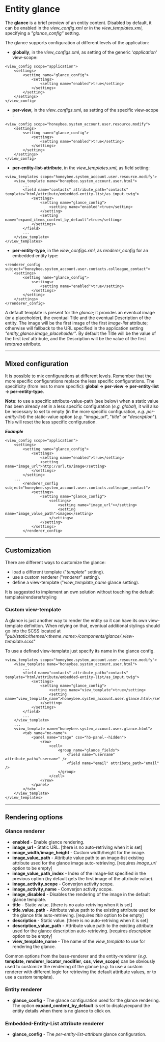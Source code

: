 # Entity glance

The **glance** is a brief preview of an entity content.
Disabled by default, it can be enabled in the *view_config.xml* or in the *view_templates.xml*, specifying a *"glance_config"* setting.

The glance supports configuration at different levels of the application:

* **globally**, in the *view_configs.xml*, as setting of the generic *'application'* view-scope:
```
<view_config scope="application">
    <settings>
        <setting name="glance_config">
            <settings>
                <setting name="enabled">true</setting>
            </settings>
        </setting>
    </settings>
</view_config>
```
* **per-view**, in the *view_configs.xml*, as setting of the specific view-scope :
```
<view_config scope="honeybee.system_account.user.resource.modify">
    <settings>
        <setting name="glance_config">
            <settings>
                <setting name="enabled">true</setting>
            </settings>
        </setting>
    </settings>
</view_config>
```
* **per-entity-list-attribute**, in the *view_templates.xml*, as field setting:
```
<view_templates scope="honeybee.system_account.user.resource.modify">
    <view_template name="honeybee.system_account.user.html">
        ...
        <field name="contacts" attribute_path="contacts" template="html/attribute/embedded-entity-list/as_input.twig">
            <settings>
                <setting name="glance_config">
                    <setting name="enabled">true</setting>
                </setting>
                <setting name="expand_items_content_by_default">true</setting>
            </settings>
        </field>
        ...
    </view_template>
</view_templates>
```
* **per-entity-type**, in the *view_configs.xml*, as *renderer_config* for an embedded entity type:
```
<renderer_config subject="honeybee.system_account.user.contacts.colleague_contact">
    <settings>
        <setting name="glance_config">
            <settings>
                <setting name="enabled">true</setting>
            </settings>
        </setting>
    </settings>
</renderer_config>
```

A default template is present for the *glance*; it provides an eventual image (or a placeholder), the eventual Title and the eventual Description of the entity.
The image will be the first image of the first *image-list* attribute; otherwise will fallback to the URL specified in the application setting *"entity_glance.image_placeholder"*.
By default the Title will be the value of the first *text* attribute, and the Description will be the value of the first *textarea* attribute.

---

## Mixed configuration
It is possible to mix configurations at different levels. Remember that the more specific configurations replace the less specific configurations. The specificity (from less to more specific): **global -> per-view -> per-entity-list -> per-entity-type**.

**Note:** to use a specific attribute-value-path (see below) when a static value has been already set in a less specific configuration (*e.g. global*), it will also be necessary to set to empty (in the more specific configuration, *e.g. per-entity-list*) the static-value option (*e.g.* "*image_url*", "*title*" or "*description*").
This will reset the less specific configuration.

***Example***
```
<view_config scope="application">
    <settings>
        <setting name="glance_config">
            <settings>
                <setting name="enabled">true</setting>
                <setting name="image_url">http://url.to/image</setting>
            </settings>
        </setting>
    ...
        <renderer_config subject="honeybee.system_account.user.contacts.colleague_contact">
            <settings>
                <setting name="glance_config">
                    <settings>
                        <setting name="image_url"></setting>
                        <setting name="image_value_path">images</setting>
                    </settings>
                </setting>
            </settings>
        </renderer_config>
```

---

## Customization
There are different ways to customize the glance:
* load a different template ("*template*" setting).
* use a custom renderer ("*renderer*" setting).
* define a view-template ("*view_template_name* glance setting).

It is suggested to implement an own solution without touching the default template/renderer/styling

### Custom view-template
A glance is just another way to render the entity so it can have its own view-template definition.
When relying on that, eventual additional stylings should go into the SCSS located at "*pub/static/themes/<theme_name>/components/glance/_view-template.scss*"

To use a defined view-template just specify its name in the glance config.
```
<view_templates scope="honeybee.system_account.user.resource.modify">
    <view_template name="honeybee.system_account.user.html">
        ...
        <field name="contacts" attribute_path="contacts" template="html/attribute/embedded-entity-list/as_input.twig">
            <settings>
                <setting name="glance_config">
                    <setting name="view_template">true</setting>
                    <setting name="view_template_name">honeybee.system_account.user.glance.html</setting>
                </setting>
            </settings>
        </field>
        ...
    </view_template>
    ...
    <view_template name="honeybee.system_account.user.glance.html">
        <tab name="no-name">
            <panel name="stage" css="hb-panel--hidden">
                <row>
                    <cell>
                        <group name="glance_fields">
                            <field name="username" attribute_path="username" />
                            <field name="email" attribute_path="email" />
                        </group>
                    </cell>
                </row>
            </panel>
        </tab>
    </view_template>
</view_templates>
```

---

## Rendering options

### Glance renderer
* **enabled** - Enable glance rendering.
* **image_url** - Static URL. [there is no auto-retriving when it is set]
* **image_width**/**image_height** - Custom width/height for the image.
* **image_value_path** - Attribute value path to an image-list existing attribute used for the glance image auto-retrieving. [requires *image_url* option to be empty]
* **image_value_path_index** - Index of the image-list specified in the previous option (by default gets the first image of the attribute value).
* **image_activity_scope** - Converjon activity scope.
* **image_activity_name** - Converjon activity scope.
* **image_disabled** - Disables the rendering of the image in the default glance template.
* **title** - Static value. [there is no auto-retriving when it is set]
* **title_value_path** - Attribute value path to the existing attribute used for the glance title auto-retrieving. [requires *title* option to be empty]
* **description** - Static value. [there is no auto-retriving when it is set]
* **description_value_path** - Attribute value path to the existing attribute used for the glance description auto-retrieving. [requires *description* option to be empty]
* **view_template_name** - The name of the *view_template* to use for rendering the glance.

Common options from the base-renderer and the entity-renderer (*e.g.* **template**, **renderer_locator_modifier**, **css**, **view_scope**) can be obviously used to customize the rendering of the glance (*e.g.* to use a custom renderer with different logic for retrieving the default attribute values, or to use a custom template).

### Entity renderer
* **glance_config** - The glance configuration used for the glance rendering.
The option **expand_content_by_default** is set to display/expand the entity details when there is no glance to click on.

### Embedded-Entity-List attribute renderer
* **glance_config** - The *per-entity-list-attribute* glance configuration.
